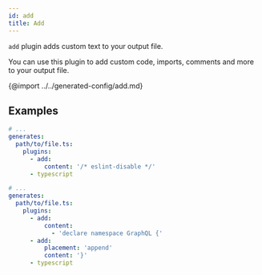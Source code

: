 ```yaml
---
id: add
title: Add
---
```


`add` plugin adds custom text to your output file.

You can use this plugin to add custom code, imports, comments and more to your output file.

{@import ../../generated-config/add.md}

## Examples
 
```yaml
# ...
generates:
  path/to/file.ts:
    plugins:
      - add:
          content: '/* eslint-disable */'
      - typescript
```

```yaml
# ...
generates:
  path/to/file.ts:
    plugins:
      - add:
          content:
            - 'declare namespace GraphQL {'
      - add:
          placement: 'append'
          content: '}'
      - typescript
```
